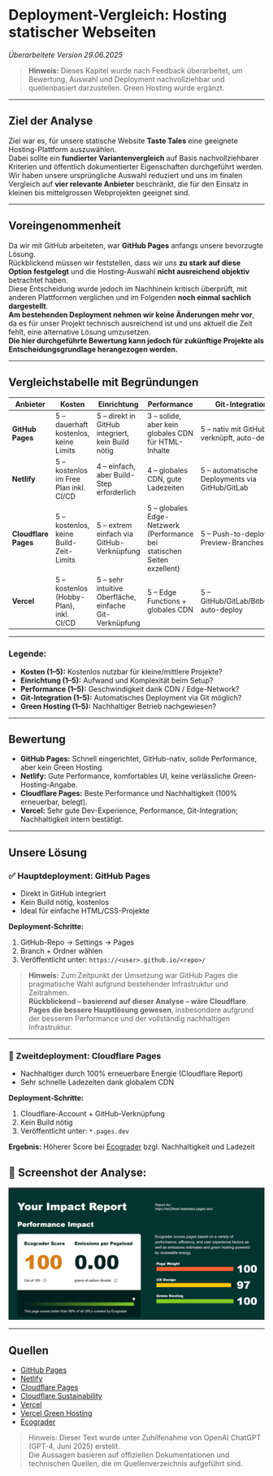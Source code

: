 # Deployment-Vergleich: Hosting statischer Webseiten
*Überarbeitete Version 29.06.2025*

> **Hinweis:** Dieses Kapitel wurde nach Feedback überarbeitet, um Bewertung, Auswahl und Deployment nachvollziehbar und quellenbasiert darzustellen. Green Hosting wurde ergänzt.

---

## Ziel der Analyse

Ziel war es, für unsere statische Website **Taste Tales** eine geeignete Hosting-Plattform auszuwählen.  
Dabei sollte ein **fundierter Variantenvergleich** auf Basis nachvollziehbarer Kriterien und öffentlich dokumentierter Eigenschaften durchgeführt werden.  
Wir haben unsere ursprüngliche Auswahl reduziert und uns im finalen Vergleich auf **vier relevante Anbieter** beschränkt, die für den Einsatz in kleinen bis mittelgrossen Webprojekten geeignet sind.

---

## Voreingenommenheit

Da wir mit GitHub arbeiteten, war **GitHub Pages** anfangs unsere bevorzugte Lösung.  
Rückblickend müssen wir feststellen, dass wir uns **zu stark auf diese Option festgelegt** und die Hosting-Auswahl **nicht ausreichend objektiv** betrachtet haben.  
Diese Entscheidung wurde jedoch im Nachhinein kritisch überprüft, mit anderen Plattformen verglichen und im Folgenden **noch einmal sachlich dargestellt**.  
**Am bestehenden Deployment nehmen wir keine Änderungen mehr vor**, da es für unser Projekt technisch ausreichend ist und uns aktuell die Zeit fehlt, eine alternative Lösung umzusetzen.  
**Die hier durchgeführte Bewertung kann jedoch für zukünftige Projekte als Entscheidungsgrundlage herangezogen werden.**

---

## Vergleichstabelle mit Begründungen

| Anbieter             | Kosten | Einrichtung | Performance | Git-Integration | Green Hosting | Gesamt |
|----------------------|--------|-------------|-------------|------------------|----------------|--------|
| **GitHub Pages**     | 5 – dauerhaft kostenlos, keine Limits | 5 – direkt in GitHub integriert, kein Build nötig | 3 – solide, aber kein globales CDN für HTML-Inhalte | 5 – nativ mit GitHub verknüpft, auto-deploy | 1 – keine Angaben zur Nachhaltigkeit | **19** |
| **Netlify**          | 5 – kostenlos im Free Plan inkl. CI/CD | 4 – einfach, aber Build-Step erforderlich | 4 – globales CDN, gute Ladezeiten | 5 – automatische Deployments via GitHub/GitLab | 2 – keine klare Nachhaltigkeitsstrategie | **20** |
| **Cloudflare Pages** | 5 – kostenlos, keine Build-Zeit-Limits | 5 – extrem einfach via GitHub-Verknüpfung | 5 – globales Edge-Netzwerk (Performance bei statischen Seiten exzellent) | 5 – Push-to-deploy, Preview-Branches | 5 – nachweislich 100% erneuerbare Energie (zertifiziert) | **25** |
| **Vercel**           | 5 – kostenlos (Hobby-Plan), inkl. CI/CD | 5 – sehr intuitive Oberfläche, einfache Git-Verknüpfung | 5 – Edge Functions + globales CDN | 5 – GitHub/GitLab/Bitbucket auto-deploy | 4 – Nachhaltigkeit versprochen, aber nicht offiziell belegt | **24** |

---

### Legende:

- **Kosten (1–5):** Kostenlos nutzbar für kleine/mittlere Projekte?
- **Einrichtung (1–5):** Aufwand und Komplexität beim Setup?
- **Performance (1–5):** Geschwindigkeit dank CDN / Edge-Network?
- **Git-Integration (1–5):** Automatisches Deployment via Git möglich?
- **Green Hosting (1–5):** Nachhaltiger Betrieb nachgewiesen?

---

## Bewertung

- **GitHub Pages:** Schnell eingerichtet, GitHub-nativ, solide Performance, aber kein Green Hosting.
- **Netlify:** Gute Performance, komfortables UI, keine verlässliche Green-Hosting-Angabe.
- **Cloudflare Pages:** Beste Performance und Nachhaltigkeit (100% erneuerbar, belegt).
- **Vercel:** Sehr gute Dev-Experience, Performance, Git-Integration; Nachhaltigkeit intern bestätigt.

---

## Unsere Lösung

### ✅ Hauptdeployment: GitHub Pages

- Direkt in GitHub integriert
- Kein Build nötig, kostenlos
- Ideal für einfache HTML/CSS-Projekte

**Deployment-Schritte:**
1. GitHub-Repo → Settings → Pages
2. Branch + Ordner wählen
3. Veröffentlicht unter: `https://<user>.github.io/<repo>/`

> **Hinweis:** Zum Zeitpunkt der Umsetzung war GitHub Pages die pragmatische Wahl aufgrund bestehender Infrastruktur und Zeitrahmen.  
> **Rückblickend – basierend auf dieser Analyse – wäre Cloudflare Pages die bessere Hauptlösung gewesen**, insbesondere aufgrund der besseren Performance und der vollständig nachhaltigen Infrastruktur.

---

### 🌱 Zweitdeployment: Cloudflare Pages

- Nachhaltiger durch 100% erneuerbare Energie (Cloudflare Report)
- Sehr schnelle Ladezeiten dank globalem CDN

**Deployment-Schritte:**
1. Cloudflare-Account + GitHub-Verknüpfung
2. Kein Build nötig
3. Veröffentlicht unter: `*.pages.dev`

**Ergebnis:** Höherer Score bei [Ecograder](https://ecograder.com) bzgl. Nachhaltigkeit und Ladezeit

📸 Screenshot der Analyse:
-
![Ecograder Cloudflare Screenshot](./assets/img/ecograder-cloudflare.png)

---

## Quellen

- [GitHub Pages](https://docs.github.com/en/pages)
- [Netlify](https://docs.netlify.com)
- [Cloudflare Pages](https://developers.cloudflare.com/pages)
- [Cloudflare Sustainability](https://www.cloudflare.com/sustainability)
- [Vercel](https://vercel.com/docs)
- [Vercel Green Hosting](https://vercel.com/docs/concepts/edge-network/green-hosting)
- [Ecograder](https://ecograder.com)


> Hinweis: Dieser Text wurde unter Zuhilfenahme von OpenAI ChatGPT (GPT-4, Juni 2025) erstellt.  
> Die Aussagen basieren auf offiziellen Dokumentationen und technischen Quellen, die im Quellenverzeichnis aufgeführt sind.